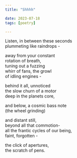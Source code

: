 ```yaml
---
title: "Shhhh"

date: 2023-07-18
tags: [poetry]

---
```


Listen, in between these seconds    
plummeting like raindrops - 

away from your constant   
rotation of breath,   
tuning out a fuzzing   
whirr of fans, the growl   
of idling engines - 

behind it all, unnoticed    
the slow churn of a motor    
deep in the planets core,   

and below, a cosmic bass note    
(the wheel grinding)   

and distant still,   
beyond all that commotion-    
all the frantic cycles of our being,   
faint, forgotten -   

the click of apertures,   
the scratch of pens.